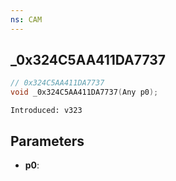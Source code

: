 ```yaml
---
ns: CAM
---
```

## _0x324C5AA411DA7737

```c
// 0x324C5AA411DA7737
void _0x324C5AA411DA7737(Any p0);
```

```
Introduced: v323
```

## Parameters
* **p0**:


